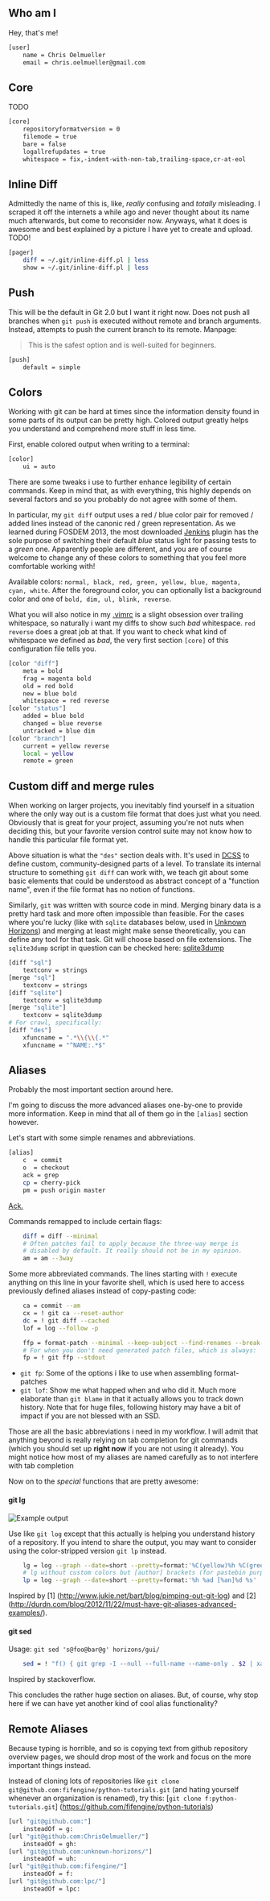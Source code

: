 Who am I
--------
Hey, that's me!
```bash
[user]
	name = Chris Oelmueller
	email = chris.oelmueller@gmail.com
```

Core
----
TODO
```bash
[core]
	repositoryformatversion = 0
	filemode = true
	bare = false
	logallrefupdates = true
	whitespace = fix,-indent-with-non-tab,trailing-space,cr-at-eol
```

Inline Diff
-----------
Admittedly the name of this is, like, *really* confusing and *totally*
misleading. I scraped it off the internets a while ago and never thought
about its name much afterwards, but come to reconsider now.
Anyways, what it does is awesome and best explained by a picture I have
yet to create and upload. TODO!
```bash
[pager]
	diff = ~/.git/inline-diff.pl | less
	show = ~/.git/inline-diff.pl | less
```

Push
----
This will be the default in Git 2.0 but I want it right now. Does not push
all branches when `git push` is executed without remote and branch arguments.
Instead, attempts to push the current branch to its remote. Manpage:
> This is the safest option and is well-suited for beginners.

```bash
[push]
	default = simple
```

Colors
------
Working with git can be hard at times since the information density
found in some parts of its output can be pretty high. Colored output
greatly helps you understand and comprehend more stuff in less time.

First, enable colored output when writing to a terminal:
```bash
[color]
	ui = auto
```

There are some tweaks i use to further enhance legibility of certain
commands. Keep in mind that, as with everything, this highly depends
on several factors and so you probably do not agree with some of them.

In particular, my `git diff` output uses a red / blue color pair for
removed / added lines instead of the canonic red / green representation.
As we learned during FOSDEM 2013, the most downloaded [Jenkins] plugin
has the sole purpose of switching their default *blue* status light for
passing tests to a *green* one.
Apparently people are different, and you are of course welcome to change
any of these colors to something that you feel more comfortable working
with!

Available colors:
  `normal, black, red, green, yellow, blue, magenta, cyan, white`.
After the foreground color, you can optionally list a background color
and one of
  `bold, dim, ul, blink, reverse`.

What you will also notice in my [.vimrc](../vimrc/vimrc.md) is a slight
obsession over trailing whitespace, so naturally i want my diffs to show
such *bad* whitespace. `red reverse` does a great job at that.
If you want to check what kind of whitespace we defined as *bad*, the
very first section `[core]` of this configuration file tells you.

```bash
[color "diff"]
	meta = bold
	frag = magenta bold
	old = red bold
	new = blue bold
	whitespace = red reverse
[color "status"]
	added = blue bold
	changed = blue reverse
	untracked = blue dim
[color "branch"]
	current = yellow reverse
	local = yellow
	remote = green
```

Custom diff and merge rules
---------------------------
When working on larger projects, you inevitably find yourself in a
situation where the only way out is a custom file format that does
just what you need. Obviously that is great for your project, assuming
you're not nuts when deciding this, but your favorite version control
suite may not know how to handle this particular file format yet.

Above situation is what the `"des"` section deals with. It's used in
[DCSS] to define custom, community-designed parts of a level. To
translate its internal structure to something `git diff` can work with,
we teach git about some basic elements that could be understood as
abstract concept of a "function name", even if the file format has no
notion of functions.

Similarly, `git` was written with source code in mind. Merging binary
data is a pretty hard task and more often impossible than feasible.
For the cases where you're lucky (like with `sqlite` databases below,
used in [Unknown Horizons]) and merging at least might make sense
theoretically, you can define any tool for that task. Git will choose
based on file extensions. The `sqlite3dump` script in question can be
checked here: [sqlite3dump]
```bash
[diff "sql"] 
	textconv = strings
[merge "sql"] 
	textconv = strings
[diff "sqlite"] 
	textconv = sqlite3dump
[merge "sqlite"] 
	textconv = sqlite3dump
# For crawl, specifically:
[diff "des"]
	xfuncname = ".*\\{\\{.*"
	xfuncname = "^NAME:.*$"
```

Aliases
-------
Probably the most important section around here.

I'm going to discuss the more advanced aliases one-by-one to provide
more information. Keep in mind that all of them go in the `[alias]`
section however.

Let's start with some simple renames and abbreviations.
```bash
[alias]
	c  = commit
	o  = checkout
	ack = grep
	cp = cherry-pick
	pm = push origin master
```
[Ack.](http://betterthangrep.com/)

Commands remapped to include certain flags:
```bash
	diff = diff --minimal
	# Often patches fail to apply because the three-way merge is
	# disabled by default. It really should not be in my opinion.
	am = am --3way
```

Some more abbreviated commands. The lines starting with `!` execute
anything on this line in your favorite shell, which is used here to
access previously defined aliases instead of copy-pasting code:
```bash
	ca = commit --am
	cx = ! git ca --reset-author
	dc = ! git diff --cached
	lof = log --follow -p

	ffp = format-patch --minimal --keep-subject --find-renames --break-rewrites
	# For when you don't need generated patch files, which is always:
	fp = ! git ffp --stdout
```
- `git fp`: Some of the options i like to use when assembling format-patches
- `git lof`: Show me what happed when and who did it. Much more elaborate
  than `git blame` in that it actually allows you to track down history.
  Note that for huge files, following history may have a bit of impact
  if you are not blessed with an SSD.

Those are all the basic abbreviations i need in my workflow. I will admit
that anything beyond is really relying on tab completion for git commands
(which you should set up **right now** if you are not using it already).
You might notice how most of my aliases are named carefully as to not
interfere with tab completion

Now on to the *special* functions that are pretty awesome:

#### git lg
![Example output](TODO)

Use like `git log` except that this actually is helping you understand
history of a repository. If you intend to share the output, you may want
to consider using the color-stripped version `git lp` instead.
```bash
	lg = log --graph --date=short --pretty=format:'%C(yellow)%h %C(green)%ad %C(bold blue)%an%C(red)%d %C(reset)%s'
	# lg without custom colors but [author] brackets (for pastebin purposes):
	lp = log --graph --date=short --pretty=format:'%h %ad [%an]%d %s'
```
Inspired by [1] (http://www.jukie.net/bart/blog/pimping-out-git-log)
and [2] (http://durdn.com/blog/2012/11/22/must-have-git-aliases-advanced-examples/).

#### git sed
Usage: `git sed 's@foo@bar@g' horizons/gui/`
```bash
	sed = ! "f() { git grep -I --null --full-name --name-only . $2 | xargs -0 sed -i -e $1; }; f"
```
Inspired by stackoverflow.

This concludes the rather huge section on aliases. But, of course, why
stop here if we can have yet another kind of cool alias functionality?

Remote Aliases
--------------
Because typing is horrible, and so is copying text from github repository
overview pages, we should drop most of the work and focus on the more
important things instead.

Instead of cloning lots of repositories like
  `git clone git@github.com:fifengine/python-tutorials.git`
(and hating yourself whenever an organization is renamed), try this:
  [`git clone f:python-tutorials.git`]
  (https://github.com/fifengine/python-tutorials)

```bash
[url "git@github.com:"]
	insteadOf = g:
[url "git@github.com:ChrisOelmueller/"]
	insteadOf = gh:
[url "git@github.com:unknown-horizons/"]
	insteadOf = uh:
[url "git@github.com:fifengine/"]
	insteadOf = f:
[url "git@github.com:lpc/"]
	insteadOf = lpc:
```

[DCSS]: https://crawl.develz.org
[Unknown Horizons]: http://www.unknown-horizons.org
[Jenkins]: http://jenkins-ci.org
[sqlite3dump]: https://github.com/unknown-horizons/unknown-horizons/blob/master/development/sqlite3dump
